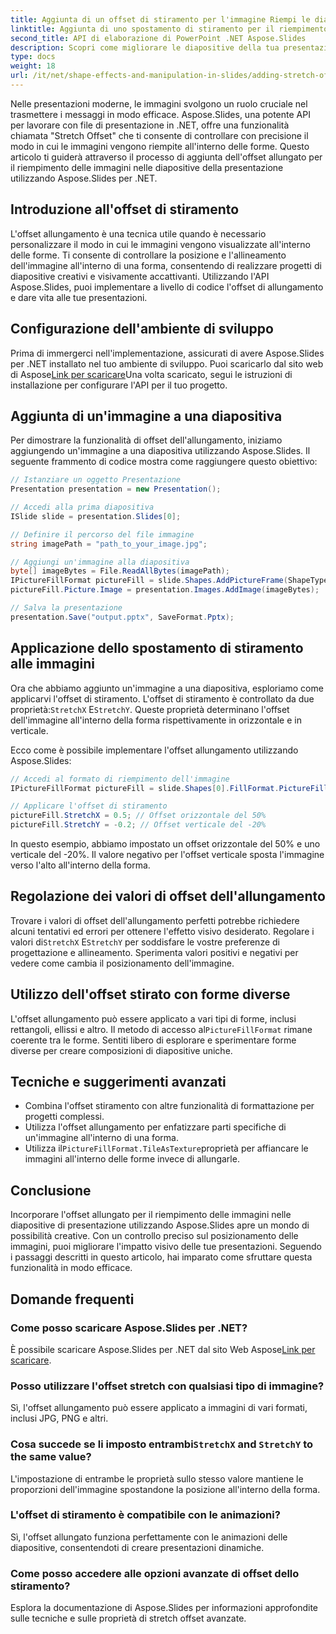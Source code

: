 ```yaml
---
title: Aggiunta di un offset di stiramento per l'immagine Riempi le diapositive con Aspose.Slides
linktitle: Aggiunta di uno spostamento di stiramento per il riempimento di immagini nelle diapositive
second_title: API di elaborazione di PowerPoint .NET Aspose.Slides
description: Scopri come migliorare le diapositive della tua presentazione utilizzando Aspose.Slides per .NET. Questa guida passo passo illustra l'aggiunta dell'offset di stiramento per il riempimento dell'immagine, la creazione di immagini dinamiche e l'ottimizzazione del design.
type: docs
weight: 18
url: /it/net/shape-effects-and-manipulation-in-slides/adding-stretch-offset-image-fill/
---
```


Nelle presentazioni moderne, le immagini svolgono un ruolo cruciale nel trasmettere i messaggi in modo efficace. Aspose.Slides, una potente API per lavorare con file di presentazione in .NET, offre una funzionalità chiamata "Stretch Offset" che ti consente di controllare con precisione il modo in cui le immagini vengono riempite all'interno delle forme. Questo articolo ti guiderà attraverso il processo di aggiunta dell'offset allungato per il riempimento delle immagini nelle diapositive della presentazione utilizzando Aspose.Slides per .NET.

## Introduzione all'offset di stiramento

L'offset allungamento è una tecnica utile quando è necessario personalizzare il modo in cui le immagini vengono visualizzate all'interno delle forme. Ti consente di controllare la posizione e l'allineamento dell'immagine all'interno di una forma, consentendo di realizzare progetti di diapositive creativi e visivamente accattivanti. Utilizzando l'API Aspose.Slides, puoi implementare a livello di codice l'offset di allungamento e dare vita alle tue presentazioni.

## Configurazione dell'ambiente di sviluppo

 Prima di immergerci nell'implementazione, assicurati di avere Aspose.Slides per .NET installato nel tuo ambiente di sviluppo. Puoi scaricarlo dal sito web di Aspose[Link per scaricare](https://releases.aspose.com/slides/net/)Una volta scaricato, segui le istruzioni di installazione per configurare l'API per il tuo progetto.

## Aggiunta di un'immagine a una diapositiva

Per dimostrare la funzionalità di offset dell'allungamento, iniziamo aggiungendo un'immagine a una diapositiva utilizzando Aspose.Slides. Il seguente frammento di codice mostra come raggiungere questo obiettivo:

```csharp
// Istanziare un oggetto Presentazione
Presentation presentation = new Presentation();

// Accedi alla prima diapositiva
ISlide slide = presentation.Slides[0];

// Definire il percorso del file immagine
string imagePath = "path_to_your_image.jpg";

// Aggiungi un'immagine alla diapositiva
byte[] imageBytes = File.ReadAllBytes(imagePath);
IPictureFillFormat pictureFill = slide.Shapes.AddPictureFrame(ShapeType.Rectangle, 100, 100, 400, 300).FillFormat.PictureFillFormat;
pictureFill.Picture.Image = presentation.Images.AddImage(imageBytes);

// Salva la presentazione
presentation.Save("output.pptx", SaveFormat.Pptx);
```

## Applicazione dello spostamento di stiramento alle immagini

 Ora che abbiamo aggiunto un'immagine a una diapositiva, esploriamo come applicarvi l'offset di stiramento. L'offset di stiramento è controllato da due proprietà:`StretchX` E`StretchY`. Queste proprietà determinano l'offset dell'immagine all'interno della forma rispettivamente in orizzontale e in verticale.

Ecco come è possibile implementare l'offset allungamento utilizzando Aspose.Slides:

```csharp
// Accedi al formato di riempimento dell'immagine
IPictureFillFormat pictureFill = slide.Shapes[0].FillFormat.PictureFillFormat;

// Applicare l'offset di stiramento
pictureFill.StretchX = 0.5; // Offset orizzontale del 50%
pictureFill.StretchY = -0.2; // Offset verticale del -20%
```

In questo esempio, abbiamo impostato un offset orizzontale del 50% e uno verticale del -20%. Il valore negativo per l'offset verticale sposta l'immagine verso l'alto all'interno della forma.

## Regolazione dei valori di offset dell'allungamento

 Trovare i valori di offset dell'allungamento perfetti potrebbe richiedere alcuni tentativi ed errori per ottenere l'effetto visivo desiderato. Regolare i valori di`StretchX` E`StretchY` per soddisfare le vostre preferenze di progettazione e allineamento. Sperimenta valori positivi e negativi per vedere come cambia il posizionamento dell'immagine.

## Utilizzo dell'offset stirato con forme diverse

 L'offset allungamento può essere applicato a vari tipi di forme, inclusi rettangoli, ellissi e altro. Il metodo di accesso al`PictureFillFormat` rimane coerente tra le forme. Sentiti libero di esplorare e sperimentare forme diverse per creare composizioni di diapositive uniche.

## Tecniche e suggerimenti avanzati

- Combina l'offset stiramento con altre funzionalità di formattazione per progetti complessi.
- Utilizza l'offset allungamento per enfatizzare parti specifiche di un'immagine all'interno di una forma.
-  Utilizza il`PictureFillFormat.TileAsTexture`proprietà per affiancare le immagini all'interno delle forme invece di allungarle.

## Conclusione

Incorporare l'offset allungato per il riempimento delle immagini nelle diapositive di presentazione utilizzando Aspose.Slides apre un mondo di possibilità creative. Con un controllo preciso sul posizionamento delle immagini, puoi migliorare l'impatto visivo delle tue presentazioni. Seguendo i passaggi descritti in questo articolo, hai imparato come sfruttare questa funzionalità in modo efficace.

## Domande frequenti

### Come posso scaricare Aspose.Slides per .NET?

 È possibile scaricare Aspose.Slides per .NET dal sito Web Aspose[Link per scaricare](https://releases.aspose.com/slides/net/).

### Posso utilizzare l'offset stretch con qualsiasi tipo di immagine?

Sì, l'offset allungamento può essere applicato a immagini di vari formati, inclusi JPG, PNG e altri.

###  Cosa succede se li imposto entrambi`StretchX` and `StretchY` to the same value?

L'impostazione di entrambe le proprietà sullo stesso valore mantiene le proporzioni dell'immagine spostandone la posizione all'interno della forma.

### L'offset di stiramento è compatibile con le animazioni?

Sì, l'offset allungato funziona perfettamente con le animazioni delle diapositive, consentendoti di creare presentazioni dinamiche.

### Come posso accedere alle opzioni avanzate di offset dello stiramento?

Esplora la documentazione di Aspose.Slides per informazioni approfondite sulle tecniche e sulle proprietà di stretch offset avanzate.
